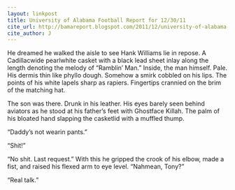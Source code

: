 ```yaml
---
layout: linkpost
title: University of Alabama Football Report for 12/30/11
cite_url: http://bamareport.blogspot.com/2011/12/university-of-alabama-football-report_30.html
cite_author: J
---
```

He dreamed he walked the aisle to see Hank Williams lie in repose. A Cadillacwide pearlwhite casket with a black lead sheet inlay along the length denoting the melody of “Ramblin’ Man.” Inside, the man himself. Pale. His dermis thin like phyllo dough. Somehow a smirk cobbled on his lips. The points of his white lapels sharp as rapiers. Fingertips crannied on the brim of the matching hat.
  
  
The son was there. Drunk in his leather. His eyes barely seen behind aviators as he stood at his father’s feet with Ghostface Killah. The palm of his bloated hand slapping the casketlid with a muffled thump.
  
  
“Daddy’s not wearin pants.”
  
  
“Shit!”
  
  
“No shit. Last request.” With this he gripped the crook of his elbow, made a fist, and raised his flexed arm to eye level. “Nahmean, Tony?”
  
  
“Real talk.”

